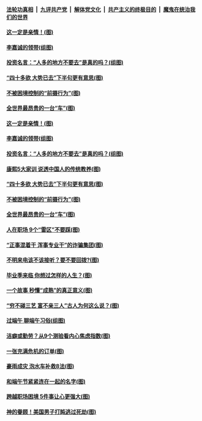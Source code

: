 ####  [法轮功真相](../../../../basic/blob/master/README.md?t=06281102) &nbsp;|&nbsp; [九评共产党](../../../../9ping.md/blob/master/README.md?t=06281102) &nbsp;|&nbsp; [解体党文化](../../../../jtdwh.md/blob/master/README.md?t=06281102)  &nbsp;|&nbsp; [共产主义的终极目的](../../../../gczydzjmd.md/blob/master/README.md?t=06281102) &nbsp;|&nbsp; [魔鬼在统治我们的世界](../../../../mgztzwmdsj.md/blob/master/README.md?t=06281102) 

#### [这一定是亲情！(图)](../pages/p8/937905.md?t=06281102) 

#### [李嘉诚的领带(组图)](../pages/p8/937484.md?t=06281102) 

#### [投资名言：“人多的地方不要去”是真的吗？(组图)](../pages/p8/937855.md?t=06281102) 

#### [“四十多欲 大势已去”下半句更有意思(图)](../pages/p8/937811.md?t=06281102) 

#### [不被困境控制的“前摄行为”(图)](../pages/p8/937145.md?t=06281102) 

#### [全世界最昂贵的一台“车”(图)](../pages/p8/937477.md?t=06281102) 

#### [这一定是亲情！(图)](../pages/p8/937905.md?t=06281102) 

#### [李嘉诚的领带(组图)](../pages/p8/937484.md?t=06281102) 

#### [投资名言：“人多的地方不要去”是真的吗？(组图)](../pages/p8/937855.md?t=06281102) 

#### [康熙5大家训 说透中国人的传统教养(图)](../pages/p8/937696.md?t=06281102) 

#### [“四十多欲 大势已去”下半句更有意思(图)](../pages/p8/937811.md?t=06281102) 

#### [不被困境控制的“前摄行为”(图)](../pages/p8/937145.md?t=06281102) 

#### [全世界最昂贵的一台“车”(图)](../pages/p8/937477.md?t=06281102) 

#### [人在职场 9个“雷区”不要踩(图)](../pages/p8/937766.md?t=06281102) 

#### [“正事混着干 浑事专业干”的诈骗集团(图)](../pages/p8/937732.md?t=06281102) 

#### [不明来电该不该接听？要不要回拨?(图)](../pages/p8/936929.md?t=06281102) 

#### [毕业季来临 你想过怎样的人生？(图)](../pages/p8/937661.md?t=06281102) 

#### [一个故事 秒懂“成熟”的真正意义(图)](../pages/p8/936405.md?t=06281102) 

#### [“穷不碰三艺 富不亲三人”古人为何这么说？(图)](../pages/p8/937602.md?t=06281102) 

#### [过端午 聊端午习俗(组图)](../pages/p8/937246.md?t=06281102) 

#### [洁癖或勤劳？从9个测验看内心焦虑指数(图)](../pages/p8/937558.md?t=06281102) 

#### [一张充满危机的订单(图)](../pages/p8/936981.md?t=06281102) 

#### [豪雨成灾 泡水车补救8法(图)](../pages/p8/937526.md?t=06281102) 

#### [和端午节紧紧连在一起的名字(图)](../pages/p8/937448.md?t=06281102) 

#### [跨越职场困境 5件事让心更强大(图)](../pages/p8/937375.md?t=06281102) 

#### [神的眷顾！美国男子打盹逃过死劫(图)](../pages/p8/936985.md?t=06281102) 

